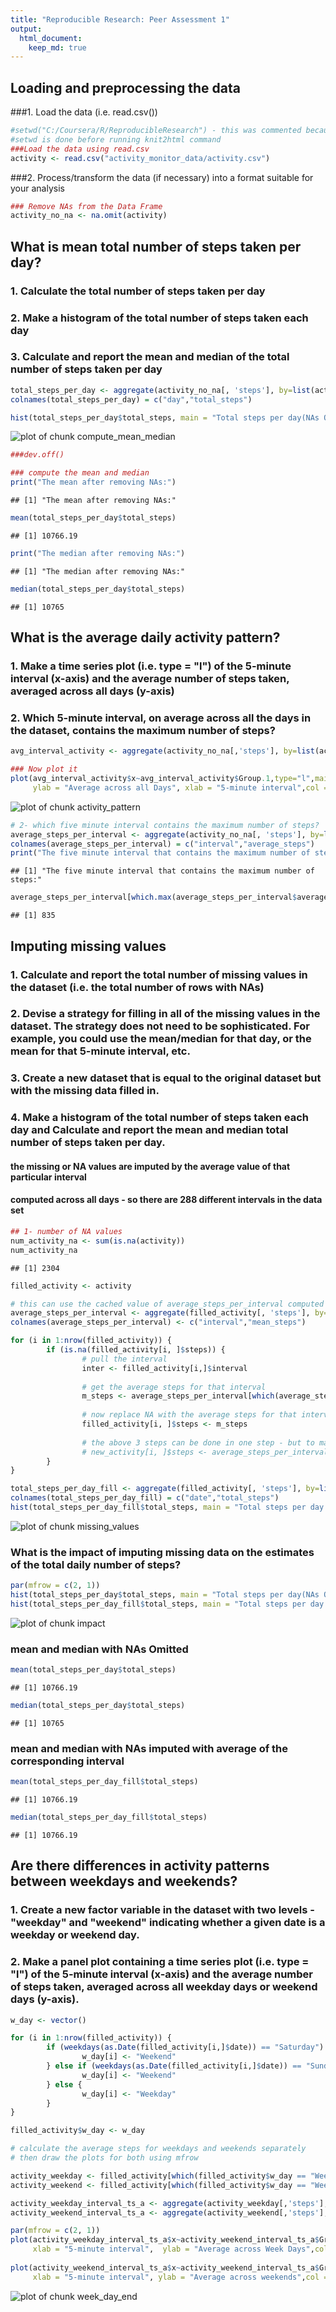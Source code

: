 ```yaml
---
title: "Reproducible Research: Peer Assessment 1"
output: 
  html_document:
    keep_md: true
---
```



## Loading and preprocessing the data
###1. Load the data (i.e. read.csv())

```r
#setwd("C:/Coursera/R/ReproducibleResearch") - this was commented because of knit2html does not like the setwd in code chunks
#setwd is done before running knit2html command 
###Load the data using read.csv
activity <- read.csv("activity_monitor_data/activity.csv")
```


###2. Process/transform the data (if necessary) into a format suitable for your analysis

```r
### Remove NAs from the Data Frame
activity_no_na <- na.omit(activity)
```


## What is mean total number of steps taken per day?
### 1. Calculate the total number of steps taken per day
### 2. Make a histogram of the total number of steps taken each day
### 3. Calculate and report the mean and median of the total number of steps taken per day

```r
total_steps_per_day <- aggregate(activity_no_na[, 'steps'], by=list(activity_no_na$date), FUN=sum)
colnames(total_steps_per_day) = c("day","total_steps")

hist(total_steps_per_day$total_steps, main = "Total steps per day(NAs Omitted)", xlab = "steps",ylab="Frequency (Number of Days)",col="grey")
```

![plot of chunk compute_mean_median](figure/compute_mean_median-1.png) 

```r
###dev.off()

### compute the mean and median
print("The mean after removing NAs:")
```

```
## [1] "The mean after removing NAs:"
```

```r
mean(total_steps_per_day$total_steps)
```

```
## [1] 10766.19
```

```r
print("The median after removing NAs:")
```

```
## [1] "The median after removing NAs:"
```

```r
median(total_steps_per_day$total_steps)
```

```
## [1] 10765
```

## What is the average daily activity pattern?
### 1. Make a time series plot (i.e. type = "l") of the 5-minute interval (x-axis) and the average number of steps taken, averaged across all days (y-axis)
### 2. Which 5-minute interval, on average across all the days in the dataset, contains the maximum number of steps?

```r
avg_interval_activity <- aggregate(activity_no_na[,'steps'], by=list(activity_no_na$interval), FUN=mean)

### Now plot it
plot(avg_interval_activity$x~avg_interval_activity$Group.1,type="l",main = "Average number of steps",
     ylab = "Average across all Days", xlab = "5-minute interval",col = "blue")
```

![plot of chunk activity_pattern](figure/activity_pattern-1.png) 

```r
# 2- which five minute interval contains the maximum number of steps?
average_steps_per_interval <- aggregate(activity_no_na[, 'steps'], by=list(activity_no_na$interval), FUN=mean)
colnames(average_steps_per_interval) = c("interval","average_steps")
print("The five minute interval that contains the maximum number of steps:")
```

```
## [1] "The five minute interval that contains the maximum number of steps:"
```

```r
average_steps_per_interval[which.max(average_steps_per_interval$average_steps),]$interval
```

```
## [1] 835
```

## Imputing missing values
### 1. Calculate and report the total number of missing values in the dataset (i.e. the total number of rows with NAs)
### 2. Devise a strategy for filling in all of the missing values in the dataset. The strategy does not need to be sophisticated. For example, you could use the mean/median for that day, or the mean for that 5-minute interval, etc.
### 3. Create a new dataset that is equal to the original dataset but with the missing data filled in.
### 4. Make a histogram of the total number of steps taken each day and Calculate and report the mean and median total number of steps taken per day.

#### the missing or NA values are imputed by the average value of that particular interval
#### computed across all days - so there are 288 different intervals in the data set


```r
## 1- number of NA values
num_activity_na <- sum(is.na(activity))
num_activity_na
```

```
## [1] 2304
```

```r
filled_activity <- activity

# this can use the cached value of average_steps_per_interval computed before
average_steps_per_interval <- aggregate(filled_activity[, 'steps'], by=list(filled_activity$interval), FUN=mean,na.rm=TRUE)
colnames(average_steps_per_interval) <- c("interval","mean_steps")

for (i in 1:nrow(filled_activity)) {
        if (is.na(filled_activity[i, ]$steps)) {
                # pull the interval
                inter <- filled_activity[i,]$interval
                
                # get the average steps for that interval
                m_steps <- average_steps_per_interval[which(average_steps_per_interval$interval == inter),]$mean_steps
                
                # now replace NA with the average steps for that interval
                filled_activity[i, ]$steps <- m_steps
                
                # the above 3 steps can be done in one step - but to make the code more readable 
                # new_activity[i, ]$steps <- average_steps_per_interval[which(average_steps_per_interval$interval == new_activity[i,]$interval),]$mean_steps
        }
}

total_steps_per_day_fill <- aggregate(filled_activity[, 'steps'], by=list(filled_activity$date), FUN=sum)
colnames(total_steps_per_day_fill) = c("date","total_steps")
hist(total_steps_per_day_fill$total_steps, main = "Total steps per day (NA Imputed)", xlab = "steps",col="grey")
```

![plot of chunk missing_values](figure/missing_values-1.png) 

### What is the impact of imputing missing data on the estimates of the total daily number of steps?

```r
par(mfrow = c(2, 1)) 
hist(total_steps_per_day$total_steps, main = "Total steps per day(NAs Omitted)", xlab = "steps",col="grey")
hist(total_steps_per_day_fill$total_steps, main = "Total steps per day (NA Imputed)", xlab = "steps",col="grey")
```

![plot of chunk impact](figure/impact-1.png) 

### mean and median with NAs Omitted

```r
mean(total_steps_per_day$total_steps)
```

```
## [1] 10766.19
```

```r
median(total_steps_per_day$total_steps)
```

```
## [1] 10765
```
### mean and median with NAs imputed with average of the corresponding interval

```r
mean(total_steps_per_day_fill$total_steps)
```

```
## [1] 10766.19
```

```r
median(total_steps_per_day_fill$total_steps)
```

```
## [1] 10766.19
```

## Are there differences in activity patterns between weekdays and weekends?
### 1. Create a new factor variable in the dataset with two levels - "weekday" and "weekend" indicating whether a given date is a weekday or weekend day.
### 2. Make a panel plot containing a time series plot (i.e. type = "l") of the 5-minute interval (x-axis) and the average number of steps taken, averaged across all weekday days or weekend days (y-axis).


```r
w_day <- vector()

for (i in 1:nrow(filled_activity)) {
        if (weekdays(as.Date(filled_activity[i,]$date)) == "Saturday") {
                w_day[i] <- "Weekend"
        } else if (weekdays(as.Date(filled_activity[i,]$date)) == "Sunday") {
                w_day[i] <- "Weekend"
        } else {
                w_day[i] <- "Weekday"
        }
}

filled_activity$w_day <- w_day

# calculate the average steps for weekdays and weekends separately
# then draw the plots for both using mfrow

activity_weekday <- filled_activity[which(filled_activity$w_day == "Weekday"),]
activity_weekend <- filled_activity[which(filled_activity$w_day == "Weekend"),]

activity_weekday_interval_ts_a <- aggregate(activity_weekday[,'steps'], by=list(activity_weekday$interval), FUN=mean)
activity_weekend_interval_ts_a <- aggregate(activity_weekend[,'steps'], by=list(activity_weekend$interval), FUN=mean)

par(mfrow = c(2, 1)) 
plot(activity_weekday_interval_ts_a$x~activity_weekend_interval_ts_a$Group.1,type="l",main = "Average number of steps",
     xlab = "5-minute interval",  ylab = "Average across Week Days",col = "blue")
     
plot(activity_weekend_interval_ts_a$x~activity_weekend_interval_ts_a$Group.1,type="l",main = "Average number of steps", 
     xlab = "5-minute interval", ylab = "Average across weekends",col = "red")
```

![plot of chunk week_day_end](figure/week_day_end-1.png) 

